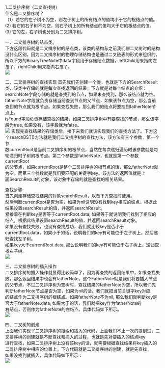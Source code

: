 1.二叉排序树（二叉查找树）<br>
什么是二叉排序树？<br>
（1）若它的左子树不为空，则左子树上的所有结点的值均小于它的根结点的值。<br>
 (2) 若它的右子树不为空，则右子树上的所有结点的值均大于它的根结点的值。<br>
 (3) 它的左，右子树也分别为二叉排序树。<br>
 
一、二叉排序树的结点类。<br>
下方这段代码就是二叉排序树的结点类，该类的结构与之前我们聊二叉树时的结构没什么区别。因为二叉排序树的物理存储结构也是通过二叉链表的形式来组织的，<br>
所以下方的BinaryTreeNote中data字段用于存储结点数据，leftChild用来指向左孩子，rightChild用来指向右孩子。<br>
![](https://images2015.cnblogs.com/blog/545446/201610/545446-20161027152114859-1136331254.png)

二、二叉排序树的查找实现
首先我们先创建一个类，也就是下方的SearchResult类，该类中存储的就是每次查找返回的结果。下方就是对每个结点的介绍：<br>
searchNote字段存储的就是查找到的节点，如果未查找到，那么该结点就为空。<br>
fatherNote字段就负责存储当前查到节点的父节点，如果该节点为空，那么当前查到的节点就为根节点。如果查找失败，那么我们的结点将要挂到fatherNote节点上。<br>
isFound字段负责存储查找的结果，如果二叉排序树中有要查找的节点，那么该字段为true, 如果没有，该字段就为false。<br>
![](https://images2015.cnblogs.com/blog/545446/201610/545446-20161027153358328-1262356431.png)
实现完查找结果的存储类后，接下来我们就该实现我们的查找方法了。下方这个searchBST()方法就是我们二叉排序树的查找方法，该方法有三个参数，第一个参<br>
数currentRoot是当前二叉排序树的根节点，当然在每次递归遍历时该参数就是每轮递归时子树的根节点。第二个参数是fatherNote，也就是第一个参数currentRoot<br>
的父节点，如果currentRoot是整个二叉排序树的根节点的话，那么fatherNote就为空。而第三个参数就是我们要匹配的关键字key。该方法的返回值就是上<br>
面SearchResult的对象，该对象中存储的就是查找的相关结果。<br>

查找步骤:<br>
首先创建存储查找结果的对象searchResult，以备下方查找时使用。<br>
然后判断currentRoot是否为空，如果为nil说明没有找到key相应的结点。根据此结果设置searchResult的值，并返回searchResult。<br>
紧接着在判断key是否等于currentRoot.data, 如果等于就说明我们找到了相应的结点，根据此结果设置searchResult的值，并返回searchResult对象。<br>
如果没有查找失败，也没有查找成功，我们就比较key是否小于currentRoot.data，如果小于的话，说明我们的key有可能位于左子树上，然后递归查找左子树。<br>
如果key大于currentRoot.data, 那么说明我们的key有可能位于右子树上，递归查找右子树。<br>
![](https://images2015.cnblogs.com/blog/545446/201610/545446-20161027154726390-426502527.png)

三、二叉排序树的插入操作<br>
二叉排序树的插入操作就显得比较简单了，因为再查找的返回结果中，如果查找失败，那么返回结果中也会有fatherNote。这个FatherNote就是我们将要插入节点<br>
的父节点。不过二叉排序树为空树时，查找结果的fatherNote为空，所以我们先判断fatherNote节点是否为空，如果为nil的话，我们就把当前关键字key对应<br>
的结点作为二叉排序树的根结点。如果fatherNote不为nil, 那么我们就判断key是否大于fatherNote.data, 如果大于的话，我们就把key作为fatherNote的<br>
右结点，否则作为fatherNote的左结点。具体代码如下所示。<br>
![](https://images2015.cnblogs.com/blog/545446/201610/545446-20161027162152953-8758792.png)

四、二叉树的创建<br>
上面我们实现了二叉排序树的搜索和插入的代码，上面我们不止一次的提到过，二叉排序树的创建就是不断查找和插入的过程。也就是先对要插入的结点key<br>
进行查找，如果二叉排序树上没有该key的话，就需要根据查找结果将key插入的二叉排序树中相应的位置上。下方代码就是二叉排序树的创建，就是先查找，<br>
如果没找到就插入，具体代码如下所示：<br>
![](https://images2015.cnblogs.com/blog/545446/201610/545446-20161027163550734-887246973.png)




 
